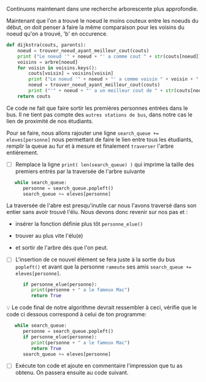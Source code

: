 Continuons maintenant dans une recherche arborescente plus approfondie.

Maintenant que l'on a trouvé le noeud le moins couteux entre les noeuds du début, on doit penser à faire la même comparaison pour les voisins du noeud qu'on a trouvé, 'b' en occurence.

```python
def dijkstra(couts, parents):
    noeud = trouver_noeud_ayant_meilleur_cout(couts)
    print ("Le noeud '" + noeud + "' a comme cout " + str(couts[noeud]))
    voisins = arbre[noeud]
    for voisin in voisins.keys():
        couts[voisin] = voisins[voisin]
        print ("Le noeud '" + noeud + "' a comme voisin " + voisin + " dont le cout est de " + str(couts[voisin]))
        noeud = trouver_noeud_ayant_meilleur_cout(couts)
        print ("'" + noeud + "' a un meilleur cout de " + str(couts[noeud]))
    return couts

```

Ce code ne fait que faire sortir les premières personnes entrées dans le bus. Il ne tient pas compte des `autres stations de bus`, dans notre cas le lien de proximité de nos étudiants.

Pour se faire, nous allons rajouter une ligne `search_queue += eleves[personne]` nous permettant de faire le lien entre tous les étudiants, remplir la queue au fur et à mesure et finalement `traverser` l'arbre entièrement.

- [ ] Remplace la ligne `print( len(search_queue) )` qui imprime la taille des premiers entrés par la traversée de l'arbre suivante

```python
   while search_queue:
      personne = search_queue.popleft()
      search_queue += eleves[personne]
```

La traversée de l'abre est presqu'inutile car nous l'avons traversé dans son entier sans avoir trouvé l'élu. Nous devons donc revenir sur nos pas et :

* insérer la fonction définie plus tôt `personne_elue()`

* trouver au plus vite l'élu(e) 

* et sortir de l'arbre dés que l'on peut. 


- [ ] L'insertion de ce nouvel élément se fera juste à la sortie du bus `popleft()` et avant que la personne `rameute` ses amis `search_queue += eleves[personne]`.

```python
      if personne_elue(personne):
         print(personne + " a le fameux Mac")
         return True
```

:bulb: Le code final de notre algorithme devrait ressembler à ceci, vérifie que le code ci dessous correspond à celui de ton programme:

```python
   while search_queue:
      personne = search_queue.popleft()
      if personne_elue(personne):
         print(personne + " a le fameux Mac")
         return True
      search_queue += eleves[personne]
```

- [ ] Exécute ton code et ajoute en commentaire l'impression que tu as obtenu. On passera ensuite au code suivant.
